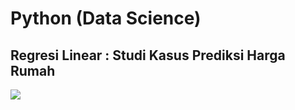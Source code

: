 # Python (Data Science)

## Regresi Linear : Studi Kasus Prediksi Harga Rumah

[![](https://img.shields.io/badge/Materi%20dan%20Implementasi-Disini-critical?style=for-the-badge&logo=mathworks&logoColor=FFF)](https://kevinperdana.github.io/pythondatascience/regresilinear)

#
